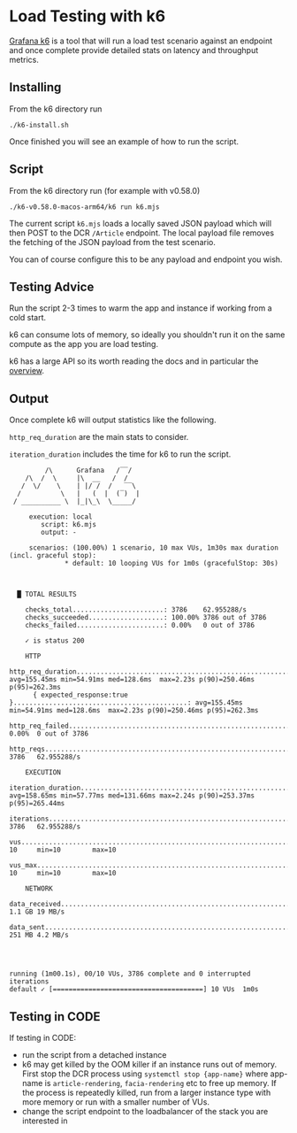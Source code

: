 # Load Testing with k6

[Grafana k6](https://k6.io/) is a tool that will run a load test scenario against an endpoint and once complete provide detailed stats on latency and throughput metrics.

## Installing

From the k6 directory run

```
./k6-install.sh
```

Once finished you will see an example of how to run the script.

## Script

From the k6 directory run (for example with v0.58.0)

```
./k6-v0.58.0-macos-arm64/k6 run k6.mjs
```

The current script `k6.mjs` loads a locally saved JSON payload which will then POST to the DCR `/Article` endpoint. The local payload file removes the fetching of the JSON payload from the test scenario.

You can of course configure this to be any payload and endpoint you wish.

## Testing Advice

Run the script 2-3 times to warm the app and instance if working from a cold start.

k6 can consume lots of memory, so ideally you shouldn't run it on the same compute as the app you are load testing.

k6 has a large API so its worth reading the docs and in particular the [overview](https://grafana.com/docs/k6/latest/).

## Output

Once complete k6 will output statistics like the following.

`http_req_duration` are the main stats to consider.

`iteration_duration` includes the time for k6 to run the script.

```
         /\      Grafana   /‾‾/
    /\  /  \     |\  __   /  /
   /  \/    \    | |/ /  /   ‾‾\
  /          \   |   (  |  (‾)  |
 / __________ \  |_|\_\  \_____/

     execution: local
        script: k6.mjs
        output: -

     scenarios: (100.00%) 1 scenario, 10 max VUs, 1m30s max duration (incl. graceful stop):
              * default: 10 looping VUs for 1m0s (gracefulStop: 30s)



  █ TOTAL RESULTS

    checks_total.......................: 3786    62.955288/s
    checks_succeeded...................: 100.00% 3786 out of 3786
    checks_failed......................: 0.00%   0 out of 3786

    ✓ is status 200

    HTTP
    http_req_duration.......................................................: avg=155.45ms min=54.91ms med=128.6ms  max=2.23s p(90)=250.46ms p(95)=262.3ms
      { expected_response:true }............................................: avg=155.45ms min=54.91ms med=128.6ms  max=2.23s p(90)=250.46ms p(95)=262.3ms
    http_req_failed.........................................................: 0.00%  0 out of 3786
    http_reqs...............................................................: 3786   62.955288/s

    EXECUTION
    iteration_duration......................................................: avg=158.65ms min=57.77ms med=131.66ms max=2.24s p(90)=253.37ms p(95)=265.44ms
    iterations..............................................................: 3786   62.955288/s
    vus.....................................................................: 10     min=10        max=10
    vus_max.................................................................: 10     min=10        max=10

    NETWORK
    data_received...........................................................: 1.1 GB 19 MB/s
    data_sent...............................................................: 251 MB 4.2 MB/s




running (1m00.1s), 00/10 VUs, 3786 complete and 0 interrupted iterations
default ✓ [======================================] 10 VUs  1m0s
```

## Testing in CODE

If testing in CODE:

-   run the script from a detached instance
-   k6 may get killed by the OOM killer if an instance runs out of memory. First stop the DCR process using `systemctl stop {app-name}` where app-name is `article-rendering`, `facia-rendering` etc to free up memory. If the process is repeatedly killed, run from a larger instance type with more memory or run with a smaller number of VUs.
-   change the script endpoint to the loadbalancer of the stack you are interested in

